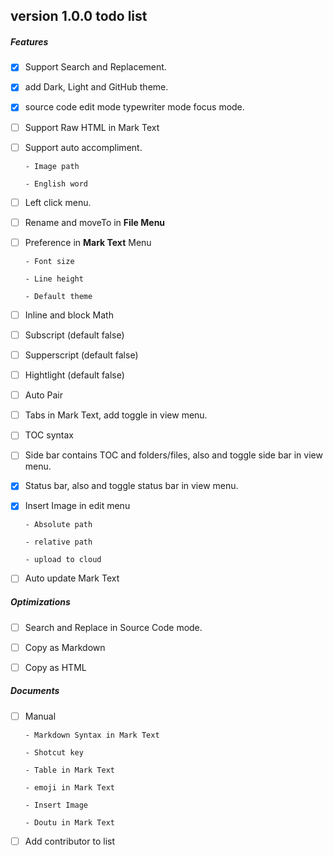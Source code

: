 ## version 1.0.0 todo list

##### Features

- [x] Support Search and Replacement.

- [x] add Dark, Light and GitHub theme.

- [x] source code edit mode typewriter mode focus mode.

- [ ] Support Raw HTML in Mark Text

- [ ] Support auto accompliment.

      - Image path

      - English word

- [ ] Left click menu.

- [ ] Rename and moveTo in **File Menu**

- [ ] Preference in **Mark Text** Menu

      - Font size

      - Line height

      - Default theme

- [ ] Inline and block Math

- [ ] Subscript (default false)

- [ ] Supperscript (default false)

- [ ] Hightlight (default false)

- [ ] Auto Pair

- [ ] Tabs in Mark Text, add toggle in view menu.

- [ ] TOC syntax

- [ ] Side bar contains TOC and folders/files, also and toggle side bar in view menu.

- [x] Status bar, also and toggle status bar in view menu.

- [x] Insert Image in edit menu

      - Absolute path

      - relative path

      - upload to cloud

- [ ] Auto update Mark Text

##### Optimizations

- [ ] Search and Replace in Source Code mode.

- [ ] Copy as Markdown

- [ ] Copy as HTML

##### Documents

- [ ] Manual

      - Markdown Syntax in Mark Text

      - Shotcut key

      - Table in Mark Text

      - emoji in Mark Text

      - Insert Image

      - Doutu in Mark Text

- [ ] Add contributor to list
